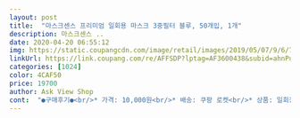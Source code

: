 ```yaml
---
layout: post 
title:  "마스크센스 프리미엄 일회용 마스크 3중필터 블루, 50개입, 1개" 
description: 마스크센스 ..
date: 2020-04-20 06:55:12 
img: https://static.coupangcdn.com/image/retail/images/2019/05/07/9/6/757820e0-4065-43d4-b659-588ddd71c6d4.jpg 
linkUrl: https://link.coupang.com/re/AFFSDP?lptag=AF3600438&subid=ahnPublicAsk&pageKey=1439175725&itemId=2482700475&vendorItemId=70450900183&traceid=V0-113-d8078f71a1737b7c 
categories: [1024] 
color: 4CAF50 
price: 19700 
author: Ask View Shop 
cont:  "●구매후기●<br/>* 가격: 10,000원<br/>* 배송: 쿠팡 로켓<br/>* 상품: 일회용 마스크 50매<br/>가격도 저렴하게 풀려서 쟁여두려고 결제했어요.<br/><br/>갯수라던가 한 장 한 장 다 꺼내서 보지는 않았는데 일단 한 장 꺼내봤을 때 끈도 튼튼하게 붙어있는 거 같아요 좀 센 힘으로 잡아당겨도 단단하게 고정돼 있는 느낌이에요 냄새도 나긴 하는데 엄청 심하진 않구요 재질도 유*킴벌리보다 더 두툼하다고 느껴질 정도구요 대신 좀 빳빳? 해요 부드러운 재질은 아닌 거 같아요<br/>공적마스크도 요즘 구입하긴 어렵지 않아 매번 챙기지만<br/>그래서 아무거나 집어서 잘라보고 태워봤어요.<br/> ㅋ<br/>그리고 냄새는 완전 없는건 아니지만 조금나는편.<br/><br/>근데 다른 분들은 중국어로 된 종이 쪽지 있던데 저는 비닐팩에 마스크만 담겨져 있더라고요.<br/><br/>근데 동일 제품 흰색 후기가 좋아서 만원 버리는 셈치고 샀어요.<br/><br/>남들한테 피해주는건데... <br/>.<br/><br/>마스크 내부 보려고 불량 고르려고 했더니 불량도 없고 냄새도 없어요.<br/><br/>마스크는 황사나 미세먼지, 감기에 걸려도 사용할수있으니<br/>받아보니 생각보다 괜찮아요.<br/><br/>밴딩도 잘 되어있구요.<br/><br/>벌써 제손으로 들어왔어용ㅎㅎㅎ<br/>비닐포장으로 와서 마스크박스가 구겨져서 왔다는 후기도 많았는데 다행히 저는 택배박스에 마스크박스가 들어있어서 훼손없이 잘 왔어요<br/>빠르다 쿠팡 로켓♡♡♡♡<br/>새벽 2시에 받았어요.<br/><br/>솔직히 내가 확진자일수도 있는데 마스크도 안쓰고 다니면<br/>솔직히 사기 전에 후기도 없고 중국산이라 찝찝했거든요.<br/><br/>신랑이 착용해봐도 이건 잘 맞아요.<br/><br/>아직까진 일회용 마스크 50매짜리 이가격으로 살수는 없더라구요.<br/>.<br/><br/>안에 mb필터가 제가 가지고 있는 kf보다 얇은 편이고요.<br/> 불에 태워보니 연기없이 녹으면서 타는데 이게 mb필터인지 모르겠어요.<br/> 일단 갖고 있는 kf마스크 내부 필터랑 두께만 다르고 재질은 똑같더라고요.<br/><br/>어제 주문했고 지방이라 새벽배송이 안 돼서 담주쯤 받을 거라 생각했는데 오늘 오후에 도착했네요<br/>언제 어떤일이 생길지도 모르니까요.<br/><br/>얼마전 쿠팡에서 타 판매자용 마스크 50매 2만원 조금 안되게 구입했는데<br/>외국은 아직도 현재 확진자도 많이 나오잖아요.<br/><br/>요즘 마스크 가격이 좀 내려가긴 했지만<br/>요즘 추가 확진자들 보면 외국 다녀오신분들이 많던데<br/>요즘 코로나 확진자가 많이 줄었지만,<br/>우리모두 마스크 꼭 챙겨 쓰고 다니자구요.<br/><br/>우리모두 코로나로 안전해지는 그날까지 마스크 꼭 사용해요♡♡<br/>이따가 소분해서 담아봐야 알겠지만 일단 대충 눈으로 훑어봤을 때 이물질이라든가 더러워보이는 부분은 없어요<br/>일단 베란다에 널어놨어요.<br/><br/>일회용은 노브랜0, 유한킴벌0 덴탈 마스크 써봤는데 노브랜0꺼 보다 느낌상 2배는 두껍고 끈도 더 탄탄합니다.<br/> 병원에서 유한킴벌0 덴탈만 계속 썼는데 굉장히 비슷한 거 같아요.<br/><br/>있으면 쓰게되더라구요.<br/><br/>잠깐 외출해보면 마스크 안쓴 20대나 할머니 할아버지들 너무많아요ㅠㅠ<br/>저희신랑 요리를 하는데 일회용 마스크 필수거든요.<br/><br/>정확하게 저는 50매 들어있더라구요.<br/><br/>중국산이라 살까말까 백 번도 더 고민하다 가격이 워낙 싸서 별로면 그냥 버리는 셈치자.<br/>.<br/>하면서 샀는데 가격 대비해서는 잘 산 거 같네요<br/>중국산이지만 요즘 마스크 금보다 귀하잖아요~~<br/>직접 사용하고 있어요ㅠㅠ<br/>집에 아이들도 있지만 매일 회사 출근하는 신랑도 있으니~<br/>코철사심 부분은 길고 부드럽게 휘어집니다.<br/><br/>쿠팡 로켓으로 50매짜리 10,000원에 풀린거보고 잽싸게 담았는데<br/>타 제품 사용해보면 신랑한텐 작은경우도 있거든요.<br/><br/>품질 생각보다 넘넘 좋았어요.<br/><br/>해외배송에 배송도 느려서 속이 터지는줄 알았거든요ㅋㅋ<br/>햇볕에 말렸다가 보관하려고 널어놨어요.<br/> 새벽에 재고 1개 생겨서 부모님댁에 보냈는데 바로 판매취소 당했더라고요.<br/> 품절인가 봐요.<br/><br/>확진자가 없던 저희지역도 몇명 나온터라 계속 관리도 필요하고<br/>회사에서 코로나 터지고는 발주도 힘들고 직원들 개인별로 사서<br/>후기보니까 다 같은 제품은 아니고 조금씩 디자인이 다르게 생겼던데 제가 받은 제품처럼 보이는 후기는 또 안 보이네요.<br/>.<br/>?<br/>후기보면서 괜히 산 건 아닌지 은근 걱정도 했었는데 나름 괜찮은 거 같아요<br/>후기사진보면 위 아래로 흰부분이 있거나 흰부분 크기가 좀 차이가 나거나 하던데 제 껀 전체가 다 파란 마스크구요 뒷면은 흰색이에요 색은 그렇게 진하진 않는데 유*킴벌리꺼랑 비교했을 때 좀 더 진한 편이에요<br/>* 가격: 10,000원<br/>* 배송: 쿠팡 로켓<br/>* 상품: 일회용 마스크 50매<br/>가격도 저렴하게 풀려서 쟁여두려고 결제했어요.<br/><br/>갯수라던가 한 장 한 장 다 꺼내서 보지는 않았는데 일단 한 장 꺼내봤을 때 끈도 튼튼하게 붙어있는 거 같아요 좀 센 힘으로 잡아당겨도 단단하게 고정돼 있는 느낌이에요 냄새도 나긴 하는데 엄청 심하진 않구요 재질도 유*킴벌리보다 더 두툼하다고 느껴질 정도구요 대신 좀 빳빳? 해요 부드러운 재질은 아닌 거 같아요<br/>공적마스크도 요즘 구입하긴 어렵지 않아 매번 챙기지만<br/>그래서 아무거나 집어서 잘라보고 태워봤어요.<br/> ㅋ<br/>그리고 냄새는 완전 없는건 아니지만 조금나는편.<br/><br/>근데 다른 분들은 중국어로 된 종이 쪽지 있던데 저는 비닐팩에 마스크만 담겨져 있더라고요.<br/><br/>근데 동일 제품 흰색 후기가 좋아서 만원 버리는 셈치고 샀어요.<br/><br/>남들한테 피해주는건데... <br/>.<br/><br/>마스크 내부 보려고 불량 고르려고 했더니 불량도 없고 냄새도 없어요.<br/><br/>마스크는 황사나 미세먼지, 감기에 걸려도 사용할수있으니<br/>받아보니 생각보다 괜찮아요.<br/><br/>밴딩도 잘 되어있구요.<br/><br/>벌써 제손으로 들어왔어용ㅎㅎㅎ<br/>비닐포장으로 와서 마스크박스가 구겨져서 왔다는 후기도 많았는데 다행히 저는 택배박스에 마스크박스가 들어있어서 훼손없이 잘 왔어요<br/>빠르다 쿠팡 로켓♡♡♡♡<br/>새벽 2시에 받았어요.<br/><br/>솔직히 내가 확진자일수도 있는데 마스크도 안쓰고 다니면<br/>솔직히 사기 전에 후기도 없고 중국산이라 찝찝했거든요.<br/><br/>신랑이 착용해봐도 이건 잘 맞아요.<br/><br/>아직까진 일회용 마스크 50매짜리 이가격으로 살수는 없더라구요.<br/>.<br/><br/>안에 mb필터가 제가 가지고 있는 kf보다 얇은 편이고요.<br/> 불에 태워보니 연기없이 녹으면서 타는데 이게 mb필터인지 모르겠어요.<br/> 일단 갖고 있는 kf마스크 내부 필터랑 두께만 다르고 재질은 똑같더라고요.<br/><br/>어제 주문했고 지방이라 새벽배송이 안 돼서 담주쯤 받을 거라 생각했는데 오늘 오후에 도착했네요<br/>언제 어떤일이 생길지도 모르니까요.<br/><br/>얼마전 쿠팡에서 타 판매자용 마스크 50매 2만원 조금 안되게 구입했는데<br/>외국은 아직도 현재 확진자도 많이 나오잖아요.<br/><br/>요즘 마스크 가격이 좀 내려가긴 했지만<br/>요즘 추가 확진자들 보면 외국 다녀오신분들이 많던데<br/>요즘 코로나 확진자가 많이 줄었지만,<br/>우리모두 마스크 꼭 챙겨 쓰고 다니자구요.<br/><br/>우리모두 코로나로 안전해지는 그날까지 마스크 꼭 사용해요♡♡<br/>이따가 소분해서 담아봐야 알겠지만 일단 대충 눈으로 훑어봤을 때 이물질이라든가 더러워보이는 부분은 없어요<br/>일단 베란다에 널어놨어요.<br/><br/>일회용은 노브랜0, 유한킴벌0 덴탈 마스크 써봤는데 노브랜0꺼 보다 느낌상 2배는 두껍고 끈도 더 탄탄합니다.<br/> 병원에서 유한킴벌0 덴탈만 계속 썼는데 굉장히 비슷한 거 같아요.<br/><br/>있으면 쓰게되더라구요.<br/><br/>잠깐 외출해보면 마스크 안쓴 20대나 할머니 할아버지들 너무많아요ㅠㅠ<br/>저희신랑 요리를 하는데 일회용 마스크 필수거든요.<br/><br/>정확하게 저는 50매 들어있더라구요.<br/><br/>중국산이라 살까말까 백 번도 더 고민하다 가격이 워낙 싸서 별로면 그냥 버리는 셈치자.<br/>.<br/>하면서 샀는데 가격 대비해서는 잘 산 거 같네요<br/>중국산이지만 요즘 마스크 금보다 귀하잖아요~~<br/>직접 사용하고 있어요ㅠㅠ<br/>집에 아이들도 있지만 매일 회사 출근하는 신랑도 있으니~<br/>코철사심 부분은 길고 부드럽게 휘어집니다.<br/><br/>쿠팡 로켓으로 50매짜리 10,000원에 풀린거보고 잽싸게 담았는데<br/>타 제품 사용해보면 신랑한텐 작은경우도 있거든요.<br/><br/>품질 생각보다 넘넘 좋았어요.<br/><br/>해외배송에 배송도 느려서 속이 터지는줄 알았거든요ㅋㅋ<br/>햇볕에 말렸다가 보관하려고 널어놨어요.<br/> 새벽에 재고 1개 생겨서 부모님댁에 보냈는데 바로 판매취소 당했더라고요.<br/> 품절인가 봐요.<br/><br/>확진자가 없던 저희지역도 몇명 나온터라 계속 관리도 필요하고<br/>회사에서 코로나 터지고는 발주도 힘들고 직원들 개인별로 사서<br/>후기보니까 다 같은 제품은 아니고 조금씩 디자인이 다르게 생겼던데 제가 받은 제품처럼 보이는 후기는 또 안 보이네요.<br/>.<br/>?<br/>후기보면서 괜히 산 건 아닌지 은근 걱정도 했었는데 나름 괜찮은 거 같아요<br/>후기사진보면 위 아래로 흰부분이 있거나 흰부분 크기가 좀 차이가 나거나 하던데 제 껀 전체가 다 파란 마스크구요 뒷면은 흰색이에요 색은 그렇게 진하진 않는데 유*킴벌리꺼랑 비교했을 때 좀 더 진한 편이에요<br/>" 
---
```

